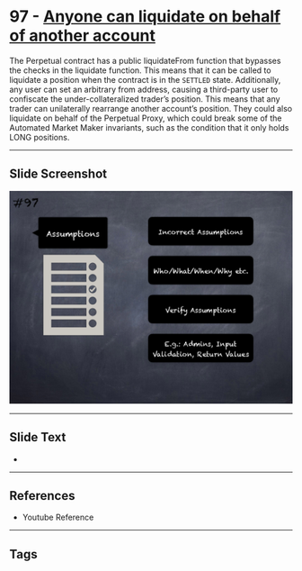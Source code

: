 
# 97 - [Anyone can liquidate on behalf of another account](./Anyone%20can%20liquidate%20on%20behalf%20of%20another%20account.md)

 The Perpetual contract has a public liquidateFrom function that bypasses the checks in the liquidate function. This means that it can be called to liquidate a position when the contract is in the `SETTLED` state. Additionally, any user can set an arbitrary from address, causing a third-party user to confiscate the under-collateralized trader’s position. This means that any trader can unilaterally rearrange another account’s position. They could also liquidate on behalf of the Perpetual Proxy, which could break some of the Automated Market Maker invariants, such as the condition that it only holds LONG positions.


___
## Slide Screenshot
![097.png](../../images/6.Audit%20Techniques%20and%20Tools%20101/097.png)
___
## Slide Text
- 
___
## References
- Youtube Reference
___
## Tags

